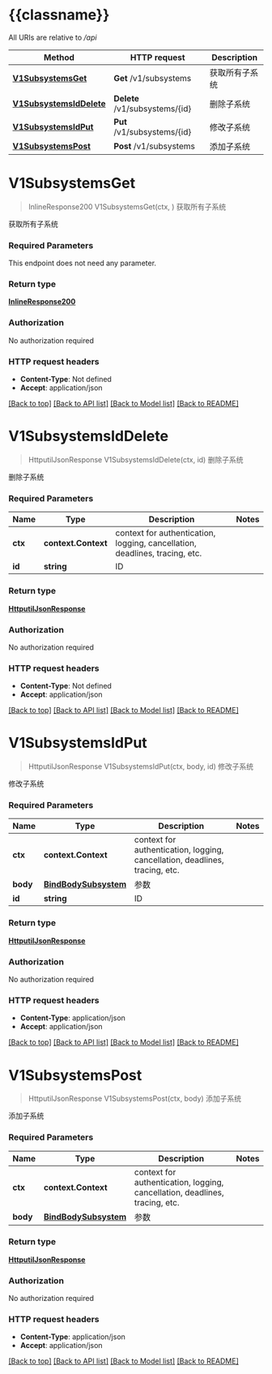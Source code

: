 # {{classname}}

All URIs are relative to */api*

Method | HTTP request | Description
------------- | ------------- | -------------
[**V1SubsystemsGet**](V1SubsystemApi.md#V1SubsystemsGet) | **Get** /v1/subsystems | 获取所有子系统
[**V1SubsystemsIdDelete**](V1SubsystemApi.md#V1SubsystemsIdDelete) | **Delete** /v1/subsystems/{id} | 删除子系统
[**V1SubsystemsIdPut**](V1SubsystemApi.md#V1SubsystemsIdPut) | **Put** /v1/subsystems/{id} | 修改子系统
[**V1SubsystemsPost**](V1SubsystemApi.md#V1SubsystemsPost) | **Post** /v1/subsystems | 添加子系统

# **V1SubsystemsGet**
> InlineResponse200 V1SubsystemsGet(ctx, )
获取所有子系统

获取所有子系统

### Required Parameters
This endpoint does not need any parameter.

### Return type

[**InlineResponse200**](inline_response_200.md)

### Authorization

No authorization required

### HTTP request headers

 - **Content-Type**: Not defined
 - **Accept**: application/json

[[Back to top]](#) [[Back to API list]](../README.md#documentation-for-api-endpoints) [[Back to Model list]](../README.md#documentation-for-models) [[Back to README]](../README.md)

# **V1SubsystemsIdDelete**
> HttputilJsonResponse V1SubsystemsIdDelete(ctx, id)
删除子系统

删除子系统

### Required Parameters

Name | Type | Description  | Notes
------------- | ------------- | ------------- | -------------
 **ctx** | **context.Context** | context for authentication, logging, cancellation, deadlines, tracing, etc.
  **id** | **string**| ID | 

### Return type

[**HttputilJsonResponse**](httputil.JSONResponse.md)

### Authorization

No authorization required

### HTTP request headers

 - **Content-Type**: Not defined
 - **Accept**: application/json

[[Back to top]](#) [[Back to API list]](../README.md#documentation-for-api-endpoints) [[Back to Model list]](../README.md#documentation-for-models) [[Back to README]](../README.md)

# **V1SubsystemsIdPut**
> HttputilJsonResponse V1SubsystemsIdPut(ctx, body, id)
修改子系统

修改子系统

### Required Parameters

Name | Type | Description  | Notes
------------- | ------------- | ------------- | -------------
 **ctx** | **context.Context** | context for authentication, logging, cancellation, deadlines, tracing, etc.
  **body** | [**BindBodySubsystem**](BindBodySubsystem.md)| 参数 | 
  **id** | **string**| ID | 

### Return type

[**HttputilJsonResponse**](httputil.JSONResponse.md)

### Authorization

No authorization required

### HTTP request headers

 - **Content-Type**: application/json
 - **Accept**: application/json

[[Back to top]](#) [[Back to API list]](../README.md#documentation-for-api-endpoints) [[Back to Model list]](../README.md#documentation-for-models) [[Back to README]](../README.md)

# **V1SubsystemsPost**
> HttputilJsonResponse V1SubsystemsPost(ctx, body)
添加子系统

添加子系统

### Required Parameters

Name | Type | Description  | Notes
------------- | ------------- | ------------- | -------------
 **ctx** | **context.Context** | context for authentication, logging, cancellation, deadlines, tracing, etc.
  **body** | [**BindBodySubsystem**](BindBodySubsystem.md)| 参数 | 

### Return type

[**HttputilJsonResponse**](httputil.JSONResponse.md)

### Authorization

No authorization required

### HTTP request headers

 - **Content-Type**: application/json
 - **Accept**: application/json

[[Back to top]](#) [[Back to API list]](../README.md#documentation-for-api-endpoints) [[Back to Model list]](../README.md#documentation-for-models) [[Back to README]](../README.md)

